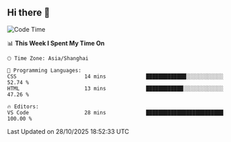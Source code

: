 ## Hi there 👋

<!--START_SECTION:waka-->
![Code Time](http://img.shields.io/badge/Code%20Time-25%20hrs%2041%20mins-blue)

📊 **This Week I Spent My Time On** 

```text
🕑︎ Time Zone: Asia/Shanghai

💬 Programming Languages: 
CSS                      14 mins             █████████████░░░░░░░░░░░░   52.74 % 
HTML                     13 mins             ████████████░░░░░░░░░░░░░   47.26 % 

🔥 Editors: 
VS Code                  28 mins             █████████████████████████   100.00 % 
```


 Last Updated on 28/10/2025 18:52:33 UTC
<!--END_SECTION:waka-->
